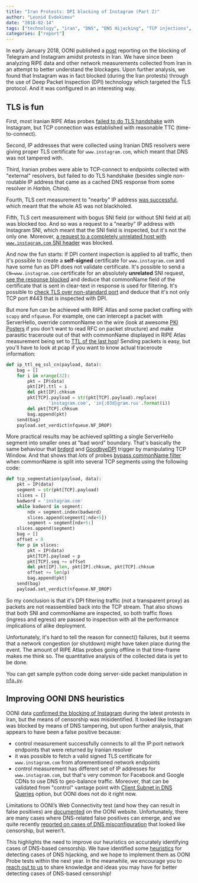 ```yaml
---
title: "Iran Protests: DPI blocking of Instagram (Part 2)"
author: "Leonid Evdokimov"
date: "2018-02-14"
tags: ["technology", "iran", "DNS", "DNS Hijacking", "TCP injections", "DPI", "country-ir", "theme-social_media"]
categories: ["report"]
---
```


In early January 2018, OONI published a [post](/post/2018-iran-protests/)
reporting on the blocking of Telegram and Instagram amidst protests in Iran. We
have since been analyzing RIPE data and other network measurements collected
from Iran in an attempt to better understand the blockages. Upon further
analysis, we found that Instagram was in fact blocked (during the Iran
protests) through the use of Deep Packet Inspection (DPI) technology which
targeted the TLS protocol. And it was configured in an interesting way.

## TLS is fun

First, most Iranian RIPE Atlas probes
[failed to do TLS handshake](https://atlas.ripe.net/measurements/10692435/)
with Instagram, but TCP connection was established with reasonable TTC
(time-to-connect).

Second, IP addresses that were collected using Iranian DNS resolvers were
giving proper TLS certificate for `www.instagram.com`, which meant that DNS was
not tampered with.

Third, Iranian probes were able to TCP-connect to endpoints collected with
"external" resolvers, but failed to do TLS handshake (besides single
non-routable IP address that came as a cached DNS response from some resolver
in _Harbin, China_).

Fourth, TLS cert measurement to "nearby" IP address
[was successful](https://atlas.ripe.net/measurements/10692452/#!probes), which
meant that the whole AS was not blackholed.

Fifth, TLS cert measurement with bogus SNI field (or without SNI field at all)
was blocked too. And so was a request to a "nearby" IP address with Instagram
SNI, which meant that the SNI field is inspected, but it's not the only one.
Moreover, [a request to a completely unrelated host with `www.instagram.com` SNI header](https://atlas.ripe.net/measurements/10692485/#!probes)
was blocked.

And now the fun starts: If DPI content inspection is applied to all traffic, then
it's possible to create a **self-signed** certificate for `www.instagram.com`
and have some fun as DPI does not validate certificate. It's possible to send a
`CN=www.instagram.com` certificate for an absolutely **unrelated** SNI request,
[see the response blocked](https://atlas.ripe.net/measurements/10692494/#!general)
and deduce that commonName field of the certificate that is sent in clear-text
in response is used for filtering. It's possible to
[check TLS over non-standard port](https://atlas.ripe.net/measurements/10692504/#!probes)
and deduce that it's not only TCP port #443 that is inspected with DPI.

But more fun can be achieved with RIPE Atlas and some packet crafting with
`scapy` and `nfqueue`.  For example, one can intercept a packet with
ServerHello, override commonName on the wire (look at awesome
[PKI Posters](https://www.cem.me/pki/) if you don't want to read RFC on packet
structure) and make parasitic traceroute out of that with commonName displayed
in RIPE Atlas measurement being set to
[TTL of the last hop](https://atlas.ripe.net/measurements/10698361/#!probes)!
Sending packets is easy, but you'll have to look at pcap if you want to know
actual traceroute information:

```python
def ip_ttl_eq_ssl_cn(payload, data):
    bag = []
    for i in xrange(32):
        pkt = IP(data)
        pkt[IP].ttl = i
        del pkt[IP].chksum
        pkt[TCP].payload = str(pkt[TCP].payload).replace(
                'instagram.com', 'in{:03d}gram.rus'.format(i))
        del pkt[TCP].chksum
        bag.append(pkt)
    send(bag)
    payload.set_verdict(nfqueue.NF_DROP)
```

More practical results may be achieved splitting a single ServerHello segment into
smaller ones at "bad word" boundary. That's basically the same behaviour that
[brdgrd](https://github.com/NullHypothesis/brdgrd) and
[GoodbyeDPI](https://github.com/ValdikSS/GoodbyeDPI) trigger by manipulating
TCP Window. And that shows that *lots* of probes
[bypass commonName filter](https://atlas.ripe.net/measurements/10698447/#!probes)
when commonName is split into several TCP segments using the following code:

```python
def tcp_segmentation(payload, data):
    pkt = IP(data)
    segment = str(pkt[TCP].payload)
    slices = []
    badword = 'instagram.com'
    while badword in segment:
        ndx = segment.index(badword)
        slices.append(segment[:ndx+5])
        segment = segment[ndx+5:]
    slices.append(segment)
    bag = []
    offset = 0
    for p in slices:
        pkt = IP(data)
        pkt[TCP].payload = p
        pkt[TCP].seq += offset
        del pkt[IP].len, pkt[IP].chksum, pkt[TCP].chksum
        offset += len(p)
        bag.append(pkt)
    send(bag)
    payload.set_verdict(nfqueue.NF_DROP)
```

So my conclusion is that it's DPI filtering traffic (not a transparent proxy) as
packets are not reassembled back into the TCP stream. That also shows that both SNI
and commonName are inspected, so both traffic flows (ingress and egress) are
passed to inspection with all the performance implications of alike deployment.

Unfortunately, it's hard to tell the reason for connect() failures, but it seems
that a network congestion (or shutdown) might have taken place during the
event. The amount of RIPE Atlas probes going offline in that time-frame makes me
think so. The quantitative analysis of the collected data is yet to be done.

You can get sample python code doing server-side packet manipulation in
[`nfq.py`](/post/2018-iran-protests/nfq.py).

## Improving OONI DNS heuristics

OONI data [confirmed the blocking of Instagram](/post/2018-iran-protests/#blocking-of-instagram)
during the latest protests in Iran, but the means of censorship was
misidentified. It looked like Instagram was blocked by means of DNS tampering,
but upon further analysis, that appears to have been a false positive because:

- control measurement successfully connects to all the IP:port network endpoints
  that were returned by Iranian resolver
- it was possible to fetch a valid signed TLS certificate for
  `www.instagram.com` from aforementioned network endpoints
- control measurement has different set of IP addresses for
  `www.instagram.com`, but that's very common for Facebook and Google CDNs to
  use DNS to geo-balance traffic. Moreover, that can be validated from "control"
  vantage point with [Client Subnet in DNS Queries](https://tools.ietf.org/html/rfc7871)
  option, but OONI does not do it right now.

Limitations to OONI’s Web Connectivity test (and how they can result in false
positives) are [documented](/nettest/web-connectivity/) on the OONI website.
Unfortunately, there are many cases where DNS-related false positives can
emerge, and we quite recently
[reported on cases of DNS misconfiguration](/post/not-quite-network-censorship/)
that looked like censorship, but weren’t.

This highlights the need to improve our heuristics on accurately identifying
cases of DNS-based censorship. We have identified some
[heuristics](https://github.com/TheTorProject/ooni-probe/issues/647) for
detecting cases of DNS hijacking, and we hope to implement them as OONI Probe
tests within the next year. In the meanwhile, we encourage you to
[reach out to us](/about/#contact)  to share knowledge and ideas you may have
for better detecting cases of DNS-based censorship!
